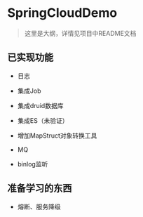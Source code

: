 # SpringCloudDemo
> 这里是大纲，详情见项目中README文档
## 已实现功能
- 日志

- 集成Job

- 集成druid数据库

- 集成ES（未验证）

- 增加MapStruct对象转换工具

- MQ

- binlog监听

## 准备学习的东西
- 熔断、服务降级

